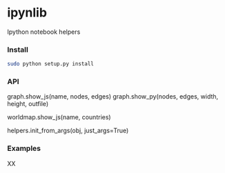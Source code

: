 ipynlib
=======

Ipython notebook helpers

### Install

```bash
sudo python setup.py install
```

### API

graph.show_js(name, nodes, edges)
graph.show_py(nodes, edges, width, height, outfile)

worldmap.show_js(name, countries)

helpers.init_from_args(obj, just_args=True)

### Examples

XX
